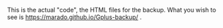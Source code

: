 This is the actual "code", the HTML files for the backup. What you wish to see is https://marado.github.io/Gplus-backup/ .
